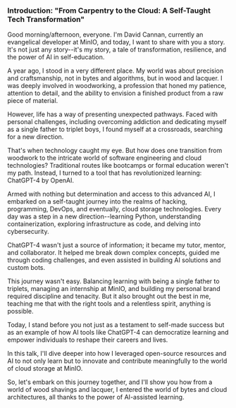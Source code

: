 ### Introduction: "From Carpentry to the Cloud: A Self-Taught Tech Transformation"

Good morning/afternoon, everyone. I'm David Cannan, currently an evangelical developer at MinIO, and today, I want to share with you a story. It's not just any story--it's my story, a tale of transformation, resilience, and the power of AI in self-education.

A year ago, I stood in a very different place. My world was about precision and craftsmanship, not in bytes and algorithms, but in wood and lacquer. I was deeply involved in woodworking, a profession that honed my patience, attention to detail, and the ability to envision a finished product from a raw piece of material.

However, life has a way of presenting unexpected pathways. Faced with personal challenges, including overcoming addiction and dedicating myself as a single father to triplet boys, I found myself at a crossroads, searching for a new direction.

That's when technology caught my eye. But how does one transition from woodwork to the intricate world of software engineering and cloud technologies? Traditional routes like bootcamps or formal education weren't my path. Instead, I turned to a tool that has revolutionized learning: ChatGPT-4 by OpenAI.

Armed with nothing but determination and access to this advanced AI, I embarked on a self-taught journey into the realms of hacking, programming, DevOps, and eventually, cloud storage technologies. Every day was a step in a new direction--learning Python, understanding containerization, exploring infrastructure as code, and delving into cybersecurity.

ChatGPT-4 wasn't just a source of information; it became my tutor, mentor, and collaborator. It helped me break down complex concepts, guided me through coding challenges, and even assisted in building AI solutions and custom bots.

This journey wasn't easy. Balancing learning with being a single father to triplets, managing an internship at MinIO, and building my personal brand required discipline and tenacity. But it also brought out the best in me, teaching me that with the right tools and a relentless spirit, anything is possible.

Today, I stand before you not just as a testament to self-made success but as an example of how AI tools like ChatGPT-4 can democratize learning and empower individuals to reshape their careers and lives.

In this talk, I'll dive deeper into how I leveraged open-source resources and AI to not only learn but to innovate and contribute meaningfully to the world of cloud storage at MinIO.

So, let's embark on this journey together, and I'll show you how from a world of wood shavings and lacquer, I entered the world of bytes and cloud architectures, all thanks to the power of AI-assisted learning.